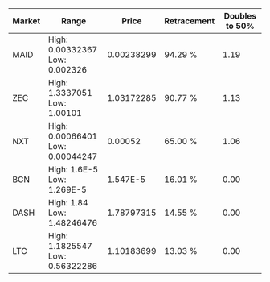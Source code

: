| Market | Range | Price| Retracement | Doubles to 50% |
| --- | --- | --- | --- | --- |
| MAID | High: 0.00332367<br />Low: 0.002326 | 0.00238299 | 94.29 % | 1.19 |
| ZEC | High: 1.3337051<br />Low: 1.00101 | 1.03172285 | 90.77 % | 1.13 |
| NXT | High: 0.00066401<br />Low: 0.00044247 | 0.00052 | 65.00 % | 1.06 |
| BCN | High: 1.6E-5<br />Low: 1.269E-5 | 1.547E-5 | 16.01 % | 0.00 |
| DASH | High: 1.84<br />Low: 1.48246476 | 1.78797315 | 14.55 % | 0.00 |
| LTC | High: 1.1825547<br />Low: 0.56322286 | 1.10183699 | 13.03 % | 0.00 |
